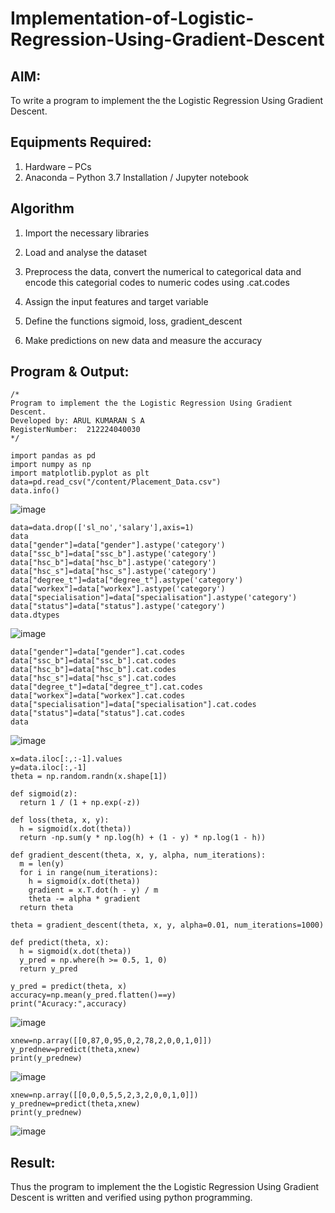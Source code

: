 # Implementation-of-Logistic-Regression-Using-Gradient-Descent

## AIM:
To write a program to implement the the Logistic Regression Using Gradient Descent.

## Equipments Required:
1. Hardware – PCs
2. Anaconda – Python 3.7 Installation / Jupyter notebook

## Algorithm
1. Import the necessary libraries

2. Load and analyse the dataset

3. Preprocess the data, convert the numerical to categorical data and encode this categorial codes to numeric codes using .cat.codes

4. Assign the input features and target variable

5. Define the functions sigmoid, loss, gradient_descent

6. Make predictions on new data and measure the accuracy

## Program & Output:
```
/*
Program to implement the the Logistic Regression Using Gradient Descent.
Developed by: ARUL KUMARAN S A
RegisterNumber:  212224040030
*/
```
```
import pandas as pd
import numpy as np
import matplotlib.pyplot as plt
data=pd.read_csv("/content/Placement_Data.csv")
data.info()
```
![image](https://github.com/user-attachments/assets/32343f15-52cb-4066-9224-0ffc69f4a040)

```
data=data.drop(['sl_no','salary'],axis=1)
data
data["gender"]=data["gender"].astype('category')
data["ssc_b"]=data["ssc_b"].astype('category')
data["hsc_b"]=data["hsc_b"].astype('category')
data["hsc_s"]=data["hsc_s"].astype('category')
data["degree_t"]=data["degree_t"].astype('category')
data["workex"]=data["workex"].astype('category')
data["specialisation"]=data["specialisation"].astype('category')
data["status"]=data["status"].astype('category')
data.dtypes
```
![image](https://github.com/user-attachments/assets/584e6e1c-0d61-4c16-9f90-258743967086)

```
data["gender"]=data["gender"].cat.codes
data["ssc_b"]=data["ssc_b"].cat.codes
data["hsc_b"]=data["hsc_b"].cat.codes
data["hsc_s"]=data["hsc_s"].cat.codes
data["degree_t"]=data["degree_t"].cat.codes
data["workex"]=data["workex"].cat.codes
data["specialisation"]=data["specialisation"].cat.codes
data["status"]=data["status"].cat.codes
data
```
![image](https://github.com/user-attachments/assets/564a1726-f82c-47c6-b773-bcbf0a5ee85a)

```
x=data.iloc[:,:-1].values
y=data.iloc[:,-1]
theta = np.random.randn(x.shape[1])
```
```
def sigmoid(z):
  return 1 / (1 + np.exp(-z))
    
def loss(theta, x, y):
  h = sigmoid(x.dot(theta))
  return -np.sum(y * np.log(h) + (1 - y) * np.log(1 - h))
```
```
def gradient_descent(theta, x, y, alpha, num_iterations):
  m = len(y)
  for i in range(num_iterations):
    h = sigmoid(x.dot(theta))
    gradient = x.T.dot(h - y) / m
    theta -= alpha * gradient
  return theta  
    
theta = gradient_descent(theta, x, y, alpha=0.01, num_iterations=1000)
    
def predict(theta, x):
  h = sigmoid(x.dot(theta))
  y_pred = np.where(h >= 0.5, 1, 0)
  return y_pred
```
```
y_pred = predict(theta, x)
accuracy=np.mean(y_pred.flatten()==y)
print("Acuracy:",accuracy)
```
![image](https://github.com/user-attachments/assets/aba30f4a-cf63-459d-b8d9-5a8ae1a97574)

```
xnew=np.array([[0,87,0,95,0,2,78,2,0,0,1,0]])
y_prednew=predict(theta,xnew)
print(y_prednew)
```
![image](https://github.com/user-attachments/assets/736acb77-86cb-4447-a7bf-878c64e3495c)

```
xnew=np.array([[0,0,0,5,5,2,3,2,0,0,1,0]])
y_prednew=predict(theta,xnew)
print(y_prednew)
```
![image](https://github.com/user-attachments/assets/8c5508c1-9873-450d-87c3-59cd37f0d487)



## Result:
Thus the program to implement the the Logistic Regression Using Gradient Descent is written and verified using python programming.


